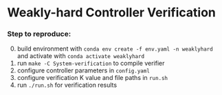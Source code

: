 # Weakly-hard Controller Verification

### Step to reproduce:
0. build environment with `conda env create -f env.yaml -n weaklyhard` and activate with `conda activate weaklyhard`
1. run `make -C System-verification` to compile verifier
2. configure controller parameters in `config.yaml`
3. configure verification K value and file paths in `run.sh`
4. run `./run.sh` for verification results

